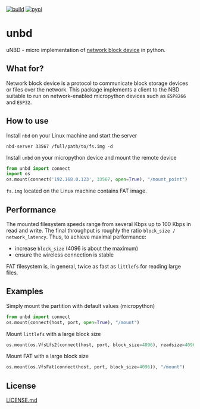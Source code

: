 [![build](https://github.com/pulkin/unbd/actions/workflows/test.yml/badge.svg)](https://github.com/pulkin/unbd/actions)
[![pypi](https://img.shields.io/pypi/v/unbd)](https://pypi.org/project/unbd/)

unbd
====

uNBD - micro implementation of
[network block device](https://en.wikipedia.org/wiki/Network_block_device)
in python.

What for?
---------

Network block device is a protocol to communicate block storage devices
or files over the network.
This package implements a client to the NBD suitable to run on
network-enabled micropython devices such as `ESP8266` and `ESP32`.

How to use
----------

Install `nbd` on your Linux machine and start the server

```shell
nbd-server 33567 /full/path/to/fs.img -d
```

Install `unbd` on your micropython device and mount the remote device

```python
from unbd import connect
import os
os.mount(connect('192.168.0.123', 33567, open=True), "/mount_point")
```

`fs.img` located on the Linux machine contains FAT image.

Performance
-----------

The mounted filesystem speeds range from several Kbps up to
100 Kbps in read and write. The final throughput is roughly the
ratio `block_size / network_latency`. Thus, to achieve maximal
performance:

- increase `block_size` (4096 is about the maximum)
- ensure the wireless connection is stable

FAT filesystem is, in general, twice as fast as `littlefs` for
reading large files.

Examples
--------

Simply mount the partition with default values (micropython)

```python
from unbd import connect
os.mount(connect(host, port, open=True), "/mount")
```

Mount `littlefs` with a large block size

```python
os.mount(os.VfsLfs2(connect(host, port, block_size=4096), readsize=4096), "/mount")
```

Mount FAT with a large block size

```python
os.mount(os.VfsFat(connect(host, port, block_size=4096)), "/mount")
```

License
-------

[LICENSE.md](LICENSE.md)
